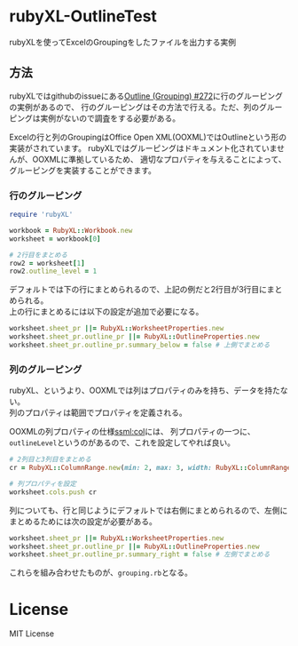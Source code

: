 # rubyXL-OutlineTest

rubyXLを使ってExcelのGroupingをしたファイルを出力する実例

## 方法

rubyXLではgithubのissueにある[Outline (Grouping) #272](https://github.com/weshatheleopard/rubyXL/issues/272)に行のグルーピングの実例があるので、
行のグルーピングはその方法で行える。ただ、列のグルーピングは実例がないので調査をする必要がある。

Excelの行と列のGroupingはOffice Open XML(OOXML)ではOutlineという形の実装がされています。
rubyXLではグルーピングはドキュメント化されていませんが、OOXMLに準拠しているため、
適切なプロパティを与えることによって、グルーピングを実装することができます。

### 行のグルーピング

```ruby
require 'rubyXL'

workbook = RubyXL::Workbook.new
worksheet = workbook[0]

# 2行目をまとめる
row2 = worksheet[1]
row2.outline_level = 1
```

デフォルトでは下の行にまとめられるので、上記の例だと2行目が3行目にまとめられる。  
上の行にまとめるには以下の設定が追加で必要になる。

```ruby
worksheet.sheet_pr ||= RubyXL::WorksheetProperties.new
worksheet.sheet_pr.outline_pr ||= RubyXL::OutlineProperties.new
worksheet.sheet_pr.outline_pr.summary_below = false # 上側でまとめる
```

### 列のグルーピング

rubyXL、というより、OOXMLでは列はプロパティのみを持ち、データを持たない。  
列のプロパティは範囲でプロパティを定義される。

OOXMLの列プロパティの仕様[ssml:col](http://www.datypic.com/sc/ooxml/e-ssml_col-1.html)には、
列プロパティの一つに、`outlineLevel`というのがあるので、これを設定してやれば良い。

```ruby
# 2列目と3列目をまとめる
cr = RubyXL::ColumnRange.new(min: 2, max: 3, width: RubyXL::ColumnRange::DEFAULT_WIDTH, outline_level: 1)

# 列プロパティを設定
worksheet.cols.push cr
```

列についても、行と同じようにデフォルトでは右側にまとめられるので、左側にまとめるためには次の設定が必要がある。

```ruby
worksheet.sheet_pr ||= RubyXL::WorksheetProperties.new
worksheet.sheet_pr.outline_pr ||= RubyXL::OutlineProperties.new
worksheet.sheet_pr.outline_pr.summary_right = false # 左側でまとめる
```

これらを組み合わせたものが、`grouping.rb`となる。

# License

MIT License
